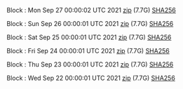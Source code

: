 Block [](https://insight.dash.org/insight/block/): Mon Sep 27 00:00:02 UTC 2021 [zip](https://dash-bootstrap.ams3.digitaloceanspaces.com/mainnet/2021-09-27/bootstrap.dat.zip) (7.7G) [SHA256](https://dash-bootstrap.ams3.digitaloceanspaces.com/mainnet/2021-09-27/sha256.txt)

Block [](https://insight.dash.org/insight/block/): Sun Sep 26 00:00:01 UTC 2021 [zip](https://dash-bootstrap.ams3.digitaloceanspaces.com/mainnet/2021-09-26/bootstrap.dat.zip) (7.7G) [SHA256](https://dash-bootstrap.ams3.digitaloceanspaces.com/mainnet/2021-09-26/sha256.txt)

Block [](https://insight.dash.org/insight/block/): Sat Sep 25 00:00:01 UTC 2021 [zip](https://dash-bootstrap.ams3.digitaloceanspaces.com/mainnet/2021-09-25/bootstrap.dat.zip) (7.7G) [SHA256](https://dash-bootstrap.ams3.digitaloceanspaces.com/mainnet/2021-09-25/sha256.txt)

Block [](https://insight.dash.org/insight/block/): Fri Sep 24 00:00:01 UTC 2021 [zip](https://dash-bootstrap.ams3.digitaloceanspaces.com/mainnet/2021-09-24/bootstrap.dat.zip) (7.7G) [SHA256](https://dash-bootstrap.ams3.digitaloceanspaces.com/mainnet/2021-09-24/sha256.txt)

Block [](https://insight.dash.org/insight/block/): Thu Sep 23 00:00:01 UTC 2021 [zip](https://dash-bootstrap.ams3.digitaloceanspaces.com/mainnet/2021-09-23/bootstrap.dat.zip) (7.7G) [SHA256](https://dash-bootstrap.ams3.digitaloceanspaces.com/mainnet/2021-09-23/sha256.txt)

Block [](https://insight.dash.org/insight/block/): Wed Sep 22 00:00:01 UTC 2021 [zip](https://dash-bootstrap.ams3.digitaloceanspaces.com/mainnet/2021-09-22/bootstrap.dat.zip) (7.7G) [SHA256](https://dash-bootstrap.ams3.digitaloceanspaces.com/mainnet/2021-09-22/sha256.txt)
